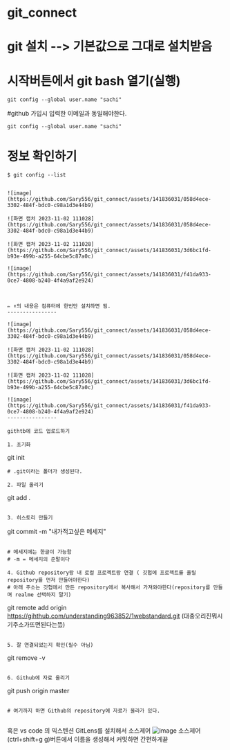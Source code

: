 # git_connect

# git 설치 --> 기본값으로 그대로 설치받음

# 시작버튼에서 git bash 열기(실행)

```
git config --global user.name "sachi"
```

#github 가입시 입력한 이메일과 동일해야한다.

```
git config --global user.name "sachi"

```
# 정보 확인하기
```
$ git config --list


![image](https://github.com/Sary556/git_connect/assets/141836031/058d4ece-3302-484f-bdc0-c98a1d3e44b9)

![화면 캡처 2023-11-02 111028](https://github.com/Sary556/git_connect/assets/141836031/058d4ece-3302-484f-bdc0-c98a1d3e44b9)

![화면 캡처 2023-11-02 111028](https://github.com/Sary556/git_connect/assets/141836031/3d6bc1fd-b93e-499b-a255-64cbe5c87a0c)

![image](https://github.com/Sary556/git_connect/assets/141836031/f41da933-0ce7-4808-b240-4f4a9af2e924)



✏️ ⬆️의 내용은 컴퓨터에 한번만 설치하면 됨.
----------------

![image](https://github.com/Sary556/git_connect/assets/141836031/058d4ece-3302-484f-bdc0-c98a1d3e44b9)

![화면 캡처 2023-11-02 111028](https://github.com/Sary556/git_connect/assets/141836031/058d4ece-3302-484f-bdc0-c98a1d3e44b9)

![화면 캡처 2023-11-02 111028](https://github.com/Sary556/git_connect/assets/141836031/3d6bc1fd-b93e-499b-a255-64cbe5c87a0c)

![image](https://github.com/Sary556/git_connect/assets/141836031/f41da933-0ce7-4808-b240-4f4a9af2e924)
----------------

githtb에 코드 업로드하기

1. 초기화

  ```
  git init
  ```
# .git이라는 폴더가 생성된다.

2. 파일 올리기

  ```
  git add .
  ```

3. 히스토리 만들기

  ```
  git commit -m "내가적고싶은 메세지" 
  ```

# 메세지에는 한글이 가능함
# -m = 메세지의 준말이다

4. Github repository랑 내 로컬 프로젝트랑 연결 ( 깃헙에 프로젝트를 올릴 repository를 먼저 만들어야한다)
# 아래 주소는 깃헙에서 만든 repository에서 복사해서 가져와야한다(repository를 만들며 realme 선택하지 말기)

```
git remote add origin https://gihthub.com/understanding963852/1webstandard.git (대충오리진뭐시기주소가뜨면된다는뜼)
```

5. 잘 연결되었는지 확인(필수 아님)

```
git remove -v
```

6. Github에 자료 올리기

```
git push origin master
```

# 여기까지 하면 Github의 repository에 자료가 올라가 있다.


```
혹은 vs code 의 익스텐션 GitLens를 설치해서 소스제어
![image](https://github.com/Sary556/git_connect/assets/141836031/f0127fec-8903-4fd5-ad27-b1cbe19d3f8c) 소스제어(ctrl+shift+g g)버튼에서 이름을 생성해서 커밋하면 간편하게끝
```


